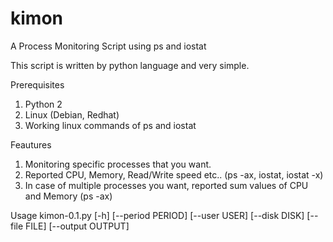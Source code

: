 # kimon
A Process Monitoring Script using ps and iostat

This script is written by python language and very simple. 

Prerequisites
1. Python 2
2. Linux (Debian, Redhat)
3. Working linux commands of ps and iostat

Feautures
1. Monitoring specific processes that you want.
2. Reported CPU, Memory, Read/Write speed etc.. (ps -ax, iostat, iostat -x)
3. In case of multiple processes you want, reported sum values of CPU and Memory (ps -ax)

Usage
kimon-0.1.py [-h] [--period PERIOD] [--user USER] [--disk DISK] [--file FILE] [--output OUTPUT]
